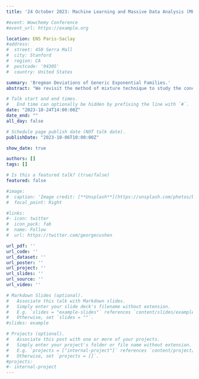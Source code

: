 ```yaml
---
title: '24 October 2023: Machine Learning and Massive Data Analysis (MLMDA)', Saclay, FR

#event: Wowchemy Conference
#event_url: https://example.org

location: ENS Paris-Saclay
#address:
#  street: 450 Serra Mall
#  city: Stanford
#  region: CA
#  postcode: '94305'
#  country: United States

summary: 'Bregman Deviations of Generic Exponential Families.'
abstract: "We revisit the method of mixture technique to study the concentration phenomenon in generic exponential families. Combining the properties of the Bregman divergence associated with log-partition function of the family with the method of mixtures for supermartingales, we establish a generic bound between the parameter of the family and a finite sample estimate of the parameter, expressed in the natural Bregman geometry off the family. Our bound is time-uniform (i.e. robust to random sample sizes) and makes appear a quantity extending the classical information gain to exponential families, which we call the Bregman information gain. For the practitioner, we instantiate this novel bound to several classical families, e.g., Gaussian, Bernoulli, Exponential, Weibull, Pareto, Poisson and Chi-square yielding explicit forms of the confidence sets and the Bregman information gain. We further numerically compare the resulting confidence bounds to state-of-the-art alternatives for time-uniform concentration and show that this novel method yields competitive results. Finally, we highlight the benefit of our concentration bounds on some illustrative applications, such as change point detection."

# Talk start and end times.
#   End time can optionally be hidden by prefixing the line with `#`.
date: "2023-10-24T14:00:00Z"
date_end: ""
all_day: false

# Schedule page publish date (NOT talk date).
publishDate: "2023-10-06T10:00:00Z"

show_date: true

authors: []
tags: []

# Is this a featured talk? (true/false)
featured: false

#image:
#  caption: 'Image credit: [**Unsplash**](https://unsplash.com/photos/bzdhc5b3Bxs)'
#  focal_point: Right

#links:
#- icon: twitter
#  icon_pack: fab
#  name: Follow
#  url: https://twitter.com/georgecushen

url_pdf: ''
url_code: ''
url_dataset: ''
url_poster: ''
url_project: ''
url_slides: ''
url_source: ''
url_video: ''

# Markdown Slides (optional).
#   Associate this talk with Markdown slides.
#   Simply enter your slide deck's filename without extension.
#   E.g. `slides = "example-slides"` references `content/slides/example-slides.md`.
#   Otherwise, set `slides = ""`.
#slides: example

# Projects (optional).
#   Associate this post with one or more of your projects.
#   Simply enter your project's folder or file name without extension.
#   E.g. `projects = ["internal-project"]` references `content/project/deep-learning/index.md`.
#   Otherwise, set `projects = []`.
#projects:
#- internal-project
---
```

